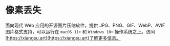 # 像素丢失

面向现代 Web 应用的开源图片压缩软件，提供 JPG、PNG、GIF、WebP、AVIF 图片格式支持，可以运行在 `macOS 11+` 和 `Windows 10+` 操作系统之上。访问 [https://xiangsu.art](https://xiangsu.art)了解更多信息。
